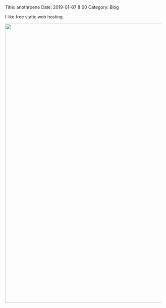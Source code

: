 Title: anothroene
Date: 2019-01-07 8:00
Category: Blog

I like free static web hosting.

<img src="https://encrypted-tbn0.gstatic.com/images?q=tbn:ANd9GcRjadPFQgGiMJIzWyvZDqQckclHPboxKKLliw&usqp=CAU" width="700" height="900">
